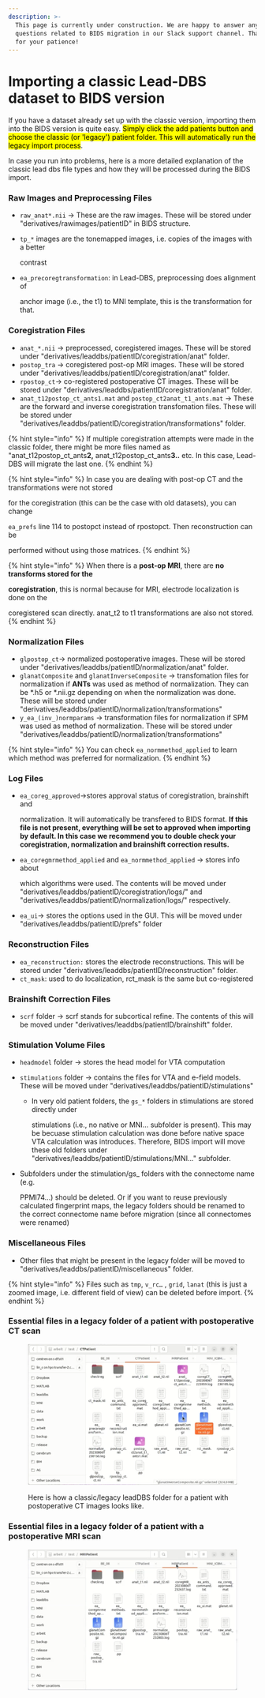 ```yaml
---
description: >-
  This page is currently under construction. We are happy to answer any
  questions related to BIDS migration in our Slack support channel. Thank you
  for your patience!
---
```


# Importing a classic Lead-DBS dataset to BIDS version

If you have a dataset already set up with the classic version, importing them into the BIDS version is quite easy. <mark style="background-color:yellow;">Simply click the add patients button and choose the classic (or 'legacy') patient folder. This will automatically run the legacy import process</mark>.&#x20;

In case you run into problems, here is a more detailed explanation of the classic lead dbs file types and how they will be processed during the BIDS import.&#x20;

### Raw Images and Preprocessing Files

* `raw_anat*.nii` -> These are the raw images. These will be stored under "derivatives/rawimages/patientID" in BIDS structure.
*   `tp_*` images are the tonemapped images, i.e. copies of the images with a better

    contrast
*   `ea_precoregtransformation`: in Lead-DBS, preprocessing does alignment of

    anchor image (i.e., the t1) to MNI template, this is the transformation for that.

### Coregistration Files

* `anat_*.nii` -> preprocessed, coregistered images. These will be stored under "derivatives/leaddbs/patientID/coregistration/anat" folder.
* `postop_tra` -> coregistered post-op MRI images. These will be stored under "derivatives/leaddbs/patientID/coregistration/anat" folder.
* `rpostop_ct`-> co-registered postoperative CT images. These will be stored under "derivatives/leaddbs/patientID/coregistration/anat" folder.
* `anat_t12postop_ct_ants1.mat` and `postop_ct2anat_t1_ants.mat` -> These are the forward and inverse coregistration transfomation files. These will be stored under "derivatives/leaddbs/patientID/coregistration/transformations" folder.&#x20;

{% hint style="info" %}
If multiple coregistration attempts were made in the classic folder, there might be more files named as "anat\_t12postop\_ct\_ants**2,** anat\_t12postop\_ct\_ants**3..** etc. In this case, Lead-DBS will migrate the last one.&#x20;
{% endhint %}

{% hint style="info" %}
In case you are dealing with post-op CT and the transformations were not stored

for the coregistration (this can be the case with old datasets), you can change

`ea_prefs` line 114 to postopct instead of rpostopct. Then reconstruction can be

performed without using those matrices.
{% endhint %}

{% hint style="info" %}
When there is a **post-op MRI**, there are **no transforms stored for the**

**coregistration**, this is normal because for MRI, electrode localization is done on the

coregistered scan directly. anat\_t2 to t1 transformations are also not stored.
{% endhint %}

### Normalization Files

* `glpostop_ct`-> normalized postoperative images. These will be stored under "derivatives/leaddbs/patientID/normalization/anat" folder.
* `glanatComposite` and `glanatInverseComposite` -> transfomation files for normalization if **ANTs** was used as method of normalization. They can be \*.h5 or \*.nii.gz depending on when the normalization was done. These will be stored under "derivatives/leaddbs/patientID/normalization/transformations"
* `y_ea_(inv_)normparams` -> transformation files for normalization if SPM was used as method of normalization. These will be stored under "derivatives/leaddbs/patientID/normalization/transformations"

{% hint style="info" %}
You can check `ea_normmethod_applied` to learn which method was preferred for normalization.
{% endhint %}

### Log Files

*   `ea_coreg_approved`->stores approval status of coregistration, brainshift and

    normalization. It will automatically be transfered to BIDS format. **If this file is not present, everything will be set to approved when importing by default. In this case we recommend you to double check your coregistration, normalization and brainshift correction results.**
*   `ea_coregmrmethod_applied` and `ea_normmethod_applied` -> stores info about

    which algorithms were used. The contents will be moved under "derivatives/leaddbs/patientID/coregistration/logs/" and "derivatives/leaddbs/patientID/normalization/logs/" respectively.
* `ea_ui`-> stores the options used in the GUI. This will be moved under "derivatives/leaddbs/patientID/prefs" folder

### Reconstruction Files

* `ea_reconstruction:` stores the electrode reconstructions. This will be stored under "derivatives/leaddbs/patientID/reconstruction" folder.
* `ct_mask`: used to do localization, rct\_mask is the same but co-registered

### Brainshift Correction Files

* `scrf` folder -> scrf stands for subcortical refine. The contents of this will be moved under "derivatives/leaddbs/patientID/brainshift" folder.

### Stimulation Volume Files

* `headmodel`  folder -> stores the head model for VTA computation
* `stimulations` folder -> contains the files for VTA and e-field models. These will be moved under "derivatives/leaddbs/patientID/stimulations"
  *   In very old patient folders, the `gs_*` folders in stimulations are stored directly under

      stimulations (i.e., no native or MNI… subfolder is present). This may be becuase stimulation calculation was done before native space VTA calculation was introduces. Therefore, BIDS import will move these old folders under "derivatives/leaddbs/patientID/stimulations/MNI..." subfolder.&#x20;
*   Subfolders under the stimulation/gs\_ folders with the connectome name (e.g.

    PPMI74…) should be deleted. Or if you want to reuse previously calculated fingerprint maps, the legacy folders should be renamed to the correct connectome name before migration (since all connectomes were renamed)

### Miscellaneous Files

* Other files that might be present in the legacy folder will be moved to "derivatives/leaddbs/patientID/miscellaneous" folder.

{% hint style="info" %}
Files such as `tmp`, `v_rc…` , `grid`, `lanat` (this is just a zoomed image, i.e. different field of view) can be deleted before import.
{% endhint %}

### Essential files in a legacy folder of a patient with postoperative CT scan

<figure><img src="../../.gitbook/assets/image (24).png" alt=""><figcaption><p>Here is how a classic/legacy leadDBS folder for a patient with postoperative CT images looks like.</p></figcaption></figure>

### Essential files in a legacy folder of a patient with a postoperative MRI scan

<figure><img src="../../.gitbook/assets/image (23).png" alt=""><figcaption></figcaption></figure>
